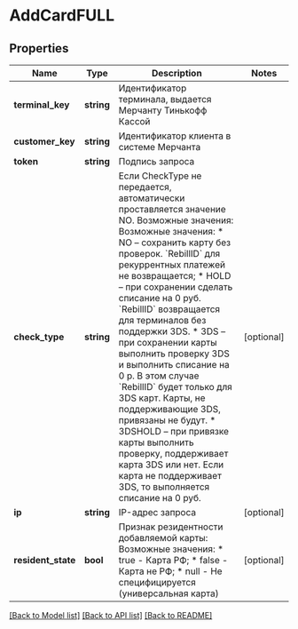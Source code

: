 # AddCardFULL

## Properties
Name | Type | Description | Notes
------------ | ------------- | ------------- | -------------
**terminal_key** | **string** | Идентификатор терминала, выдается Мерчанту Тинькофф Кассой | 
**customer_key** | **string** | Идентификатор клиента в системе Мерчанта | 
**token** | **string** | Подпись запроса | 
**check_type** | **string** | Если CheckType не передается, автоматически проставляется значение NO. Возможные значения:  Возможные значения:  * NO – сохранить карту без проверок. &#x60;RebillID&#x60; для рекуррентных платежей не возвращается;  * HOLD – при сохранении сделать списание на 0 руб. &#x60;RebillID&#x60; возвращается для терминалов без  поддержки 3DS.  * 3DS – при сохранении карты выполнить проверку  3DS и выполнить списание на 0 р. В этом случае  &#x60;RebillID&#x60; будет только для 3DS карт. Карты, не  поддерживающие 3DS, привязаны не будут.  * 3DSHOLD – при привязке карты выполнить  проверку, поддерживает карта 3DS или нет. Если карта не поддерживает 3DS, то выполняется  списание на 0 руб. | [optional] 
**ip** | **string** | IP-адрес запроса | [optional] 
**resident_state** | **bool** | Признак резидентности добавляемой карты: Возможные значения: * true - Карта РФ; * false - Карта не РФ; * null - Не специфицируется (универсальная карта) | [optional] 

[[Back to Model list]](../README.md#documentation-for-models) [[Back to API list]](../README.md#documentation-for-api-endpoints) [[Back to README]](../README.md)


